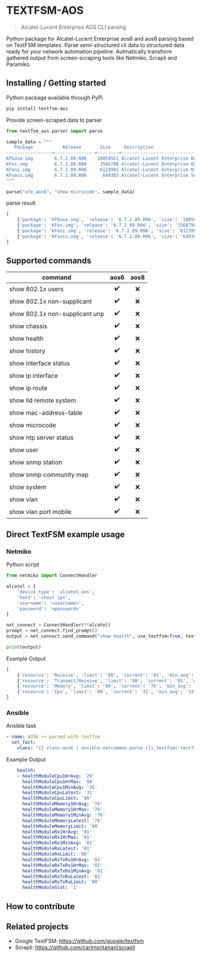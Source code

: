 # TEXTFSM-AOS

> Alcatel-Lucent Enterprise AOS CLI parsing

Python package for Alcatel-Lucent Enterprise aos6 and aos8 parsing based on TextFSM templates. Parse semi-structured cli data to structured data ready for your network automation pipeline. Autmatically transform gathered output from screen-scraping tools like Netmiko, Scrapli and Paramiko.

## Installing / Getting started

Python package available through PyPi

```bash
pip install textfsm-aos
```

Provide screen-scraped data to parser

```python
from textfsm_aos.parser import parse

sample_data = """
   Package           Release       Size     Description
-----------------+---------------+--------+-----------------------------------
KFbase.img        6.7.2.89.R06    18059551 Alcatel-Lucent Enterprise Base Softw
KFos.img          6.7.2.89.R06     3566798 Alcatel-Lucent Enterprise OS
KFeni.img         6.7.2.89.R06     6123991 Alcatel-Lucent Enterprise NI softwar
KFsecu.img        6.7.2.89.R06      649383 Alcatel-Lucent Enterprise Security M
"""

parse("ale_aos6", "show microcode", sample_data)
```

parse result

```python
[
    {'package': 'KFbase.img', 'release': '6.7.2.89.R06', 'size': '18059551', 'description': 'Alcatel-Lucent Enterprise Base Softw'},
    {'package': 'KFos.img', 'release': '6.7.2.89.R06', 'size': '3566798', 'description': 'Alcatel-Lucent Enterprise OS'},
    {'package': 'KFeni.img', 'release': '6.7.2.89.R06', 'size': '6123991', 'description': 'Alcatel-Lucent Enterprise NI softwar'},
    {'package': 'KFsecu.img', 'release': '6.7.2.89.R06', 'size': '649383', 'description': 'Alcatel-Lucent Enterprise Security M'}
]
```

## Supported commands

| command                        |        aos6        |        aos8        |
|--------------------------------|:------------------:|:------------------:|
| show 802.1x users              | :heavy_check_mark: |        :x:         |
| show 802.1x non-supplicant     | :heavy_check_mark: |        :x:         |
| show 802.1x non-supplicant unp | :heavy_check_mark: |        :x:         |
| show chassis                   | :heavy_check_mark: |        :x:         |
| show health                    | :heavy_check_mark: |        :x:         |
| show history                   | :heavy_check_mark: |        :x:         |
| show interface status          | :heavy_check_mark: |        :x:         |
| show ip interface              | :heavy_check_mark: |        :x:         |
| show ip route                  | :heavy_check_mark: |        :x:         |
| show lld remote system         | :heavy_check_mark: |        :x:         |
| show mac-address-table         | :heavy_check_mark: |        :x:         |
| show microcode                 | :heavy_check_mark: |        :x:         |
| show ntp server status         | :heavy_check_mark: |        :x:         |
| show user                      | :heavy_check_mark: |        :x:         |
| show snmp station              | :heavy_check_mark: |        :x:         |
| show snmp community map        | :heavy_check_mark: |        :x:         |
| show system                    | :heavy_check_mark: |        :x:         |
| show vlan                      | :heavy_check_mark: |        :x:         |
| show vlan port mobile          | :heavy_check_mark: |        :x:         |

## Direct TextFSM example usage

### Netmiko

Python script

```python
from netmiko import ConnectHandler

alcatel = {
    'device_type': 'alcatel_aos',
    'host': '<host ip>',
    'username': '<username>',
    'password': '<password>'
}

net_connect = ConnectHandler(**alcatel)
prompt = net_connect.find_prompt()
output = net_connect.send_command("show health", use_textfsm=True, textfsm_template="textfsm-aos/templates/ale_aos6_show_health.textfsm")

print(output)
```

Example Output

```python
[
    {'resource': 'Receive', 'limit': '80', 'current': '01', 'min_avg': '01', 'hr_avg': '01', 'hr_max': '01'},
    {'resource': 'Transmit/Receive', 'limit': '80', 'current': '01', 'min_avg': '01', 'hr_avg': '01', 'hr_max': '01'},
    {'resource': 'Memory', 'limit': '80', 'current': '76', 'min_avg': '76', 'hr_avg': '76', 'hr_max': '76'},
    {'resource': 'Cpu', 'limit': '80', 'current': '32', 'min_avg': '33', 'hr_avg': '29', 'hr_max': '97'}
]
```

### Ansible

Ansible task

```yaml
- name: AOS6 >> parsed with textfsm
  set_fact:
    vlans: "{{ vlans-aos6 | ansible.netcommon.parse_cli_textfsm('textfsm/templates/ale_aos6_show_vlan.textfsm') }}"
```

Example Output

```yaml
    health:
    - healthModuleCpu1HrAvg: '29'
      healthModuleCpu1HrMax: '98'
      healthModuleCpu1MinAvg: '26'
      healthModuleCpuLatest: '31'
      healthModuleCpuLimit: '80'
      healthModuleMemory1HrAvg: '76'
      healthModuleMemory1HrMax: '76'
      healthModuleMemory1MinAvg: '76'
      healthModuleMemoryLatest: '76'
      healthModuleMemoryLimit: '80'
      healthModuleRx1HrAvg: '01'
      healthModuleRx1HrMax: '01'
      healthModuleRx1MinAvg: '01'
      healthModuleRxLatest: '01'
      healthModuleRxLimit: '80'
      healthModuleRxTxRx1HrAvg: '01'
      healthModuleRxTxRx1HrMax: '01'
      healthModuleRxTxRx1MinAvg: '01'
      healthModuleRxTxRxLatest: '01'
      healthModuleRxTxRxLimit: '80'
      healthModuleSlot: '1'
```

## How to contribute

## Related projects

- Google TextFSM: https://github.com/google/textfsm
- Scrapli: https://github.com/carlmontanari/scrapli

